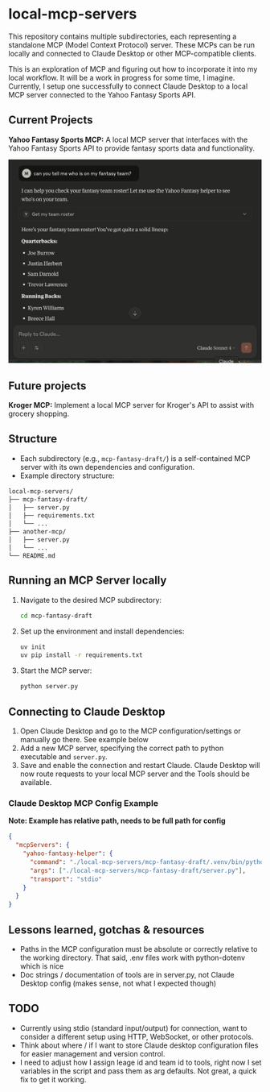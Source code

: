 
# local-mcp-servers

This repository contains multiple subdirectories, each representing a standalone MCP (Model Context Protocol) server. These MCPs can be run locally and connected to Claude Desktop or other MCP-compatible clients.

This is an exploration of MCP and figuring out how to incorporate it into my local workflow.  It will be a work in progress for some time, I imagine.  Currently, I setup one successfully to connect Claude Desktop to a local MCP server connected to the Yahoo Fantasy Sports API.

## Current Projects

**Yahoo Fantasy Sports MCP:** A local MCP server that interfaces with the Yahoo Fantasy Sports API to provide fantasy sports data and functionality.

![MCP Fantasy Draft Example](./mcp-fantasy-draft/assets/mcp-fantasy-example.png)

## Future projects

**Kroger MCP:** Implement a local MCP server for Kroger's API to assist with grocery shopping.

## Structure

- Each subdirectory (e.g., `mcp-fantasy-draft/`) is a self-contained MCP server with its own dependencies and configuration.
- Example directory structure:

```
local-mcp-servers/
├── mcp-fantasy-draft/
│   ├── server.py
│   ├── requirements.txt
│   └── ...
├── another-mcp/
│   ├── server.py
│   └── ...
└── README.md
```

## Running an MCP Server locally

1. Navigate to the desired MCP subdirectory:
	```sh
	cd mcp-fantasy-draft
	```
2. Set up the environment and install dependencies:
	```sh
	uv init
	uv pip install -r requirements.txt
	```
3. Start the MCP server:
	```sh
	python server.py
	```

## Connecting to Claude Desktop

1. Open Claude Desktop and go to the MCP configuration/settings or manually go there. See example below
2. Add a new MCP server, specifying the correct path to python executable and `server.py`.
3. Save and enable the connection and restart Claude. Claude Desktop will now route requests to your local MCP server and the Tools should be available.

### Claude Desktop MCP Config Example
**Note: Example has relative path, needs to be full path for config**


```json
{
  "mcpServers": {
    "yahoo-fantasy-helper": {
      "command": "./local-mcp-servers/mcp-fantasy-draft/.venv/bin/python", 
      "args": ["./local-mcp-servers/mcp-fantasy-draft/server.py"],
      "transport": "stdio"
    }
  }
}
```

## Lessons learned, gotchas & resources

* Paths in the MCP configuration must be absolute or correctly relative to the working directory. That said, .env files work with python-dotenv which is nice
* Doc strings / documentation of tools are in server.py, not Claude Desktop config (makes sense, not what I expected though)


## TODO

* Currently using stdio (standard input/output) for connection, want to consider a different setup using HTTP, WebSocket, or other protocols.
* Think about where / if I want to store Claude desktop configuration files for easier management and version control.
* I need to adjust how I assign leage id and team id to tools, right now I set variables in the script and pass them as arg defaults. Not great, a quick fix to get it working.

